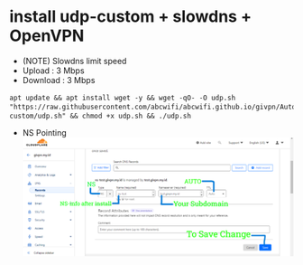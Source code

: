 # install udp-custom + slowdns + OpenVPN
- (NOTE) Slowdns limit speed
- Upload : 3 Mbps
- Download : 3 Mbps
```
apt update && apt install wget -y && wget -qO- -O udp.sh "https://raw.githubusercontent.com/abcwifi/abcwifi.github.io/givpn/AutoScriptXray/master/udp-custom/udp.sh" && chmod +x udp.sh && ./udp.sh
```
- NS Pointing
![Service Status](https://raw.githubusercontent.com/abcwifi/abcwifi.github.io/master/givpn/AutoScriptXray/udp-custom/slowdns/nspointing.png)






